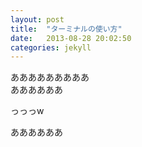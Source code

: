 ```yaml
---
layout: post
title:  "ターミナルの使い方"
date:   2013-08-28 20:02:50
categories: jekyll
---
```


あああああああああ  
ああああああ      



っっっw        


ああああああ